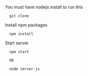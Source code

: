 
You must have nodejs install to run this 
```
  git clone
```  

Install npm packages 
```  
  npm install
```

Start server
```
  npm start  
  
  OR
  
  node server.js
```

